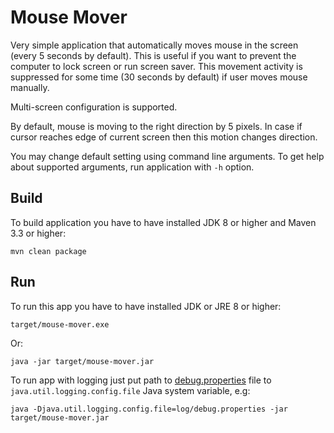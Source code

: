 Mouse Mover
===========

Very simple application that automatically moves mouse in the screen (every 5 seconds by default).
This is useful if you want to prevent the computer to lock screen or run screen saver.
This movement activity is suppressed for some time (30 seconds by default) if user moves mouse manually.

Multi-screen configuration is supported.

By default, mouse is moving to the right direction by 5 pixels. 
In case if cursor reaches edge of current screen then this motion changes direction. 

You may change default setting using command line arguments.
To get help about supported arguments, run application with `-h` option.

Build
-----

To build application you have to have installed JDK 8 or higher and Maven 3.3 or higher:

    mvn clean package

Run
---

To run this app you have to have installed JDK or JRE 8 or higher:

    target/mouse-mover.exe

Or:

    java -jar target/mouse-mover.jar

To run app with logging just put path to [debug.properties](log/debug.properties) file
to `java.util.logging.config.file` Java system variable, e.g:

    java -Djava.util.logging.config.file=log/debug.properties -jar target/mouse-mover.jar 
